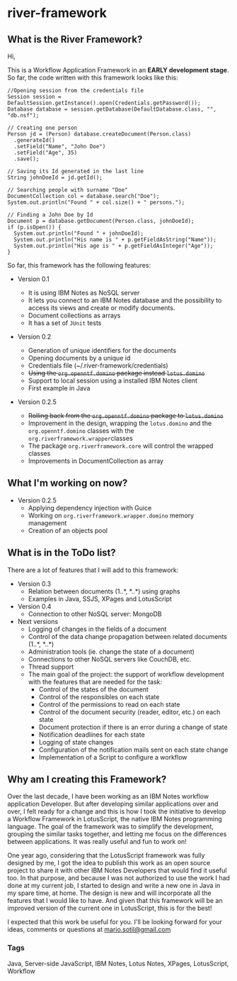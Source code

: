 # river-framework

## What is the River Framework?

Hi, 

This is a Workflow Application Framework in an **EARLY development stage**. So far, the code written with this framework looks like this:

    //Opening session from the credentials file
    Session session = DefaultSession.getInstance().open(Credentials.getPassword());
    Database database = session.getDatabase(DefaultDatabase.class, "", "db.nsf");
    
    // Creating one person
    Person jd = (Person) database.createDocument(Person.class)
      .generateId()
      .setField("Name", "John Doe")
      .setField("Age", 35)
      .save();
    
    // Saving its Id generated in the last line
    String johnDoeId = jd.getId();
    
    // Searching people with surname "Doe"				
    DocumentCollection col = database.search("Doe");
    System.out.println("Found " + col.size() + " persons.");
		
    // Finding a John Doe by Id
    Document p = database.getDocument(Person.class, johnDoeId);
    if (p.isOpen()) {
      System.out.println("Found " + johnDoeId);
      System.out.println("His name is " + p.getFieldAsString("Name"));
      System.out.println("His age is " + p.getFieldAsInteger("Age"));
    } 

So far, this framework has the following features: 

- Version 0.1
  - It is using IBM Notes as NoSQL server
  - It lets you connect to an IBM Notes database and the possibility to access its views and create or modify documents.
  - Document collections as arrays
  - It has a set of `JUnit` tests

- Version 0.2
  - Generation of unique identifiers for the documents
  - Opening documents by a unique id
  - Credentials file (~/.river-framework/credentials)
  - ~~Using the `org.openntf.domino` package instead `lotus.domino`~~
  - Support to local session using a installed IBM Notes client 
  - First example in Java

- Version 0.2.5
  - ~~Rolling back from the `org.openntf.domino` package to `lotus.domino`~~
  - Improvement in the design, wrapping the `lotus.domino` and the `org.openntf.domino` classes with the `org.riverframework.wrapper`classes
  - The package `org.riverframework.core` will control the wrapped classes 
  - Improvements in DocumentCollection as array

## What I'm working on now?

- Version 0.2.5
  - Applying dependency injection with Guice
  - Working on `org.riverframework.wrapper.domino` memory management
  - Creation of an objects pool

## What is in the ToDo list?

There are a lot of features that I will add to this framework:

- Version 0.3
  - Relation between documents (1..\*, \*..\*) using graphs
  - Examples in Java, SSJS, XPages and LotusScript
- Version 0.4
  - Connection to other NoSQL server: MongoDB
- Next versions
  - Logging of changes in the fields of a document
  - Control of the data change propagation between related documents (1..\*, \*..\*)
  - Administration tools (ie. change the state of a document)
  - Connections to other NoSQL servers like CouchDB, etc.
  - Thread support
  - The main goal of the project: the support of workflow development with the features that are needed for the task:
    - Control of the states of the document
    - Control of the responsibles on each state
    - Control of the permissions to read on each state
    - Control of the document security (reader, editor, etc.) on each state
    - Document protection if there is an error during a change of state
    - Notification deadlines for each state
    - Logging of state changes
    - Configuration of the notification mails sent on each state change
    - Implementation of a Script to configure a workflow
  

## Why am I creating this Framework?

Over the last decade, I have been working as an IBM Notes workflow application Developer. But after developing similar applications over and over, I felt ready for a change and this is how I took the initiative to develop a Workflow Framework in LotusScript, the native IBM Notes programming language. The goal of the framework was to simplify the development, grouping the similar tasks together, and letting me focus on the differences between applications. It was really useful and fun to work on!

One year ago, considering that the LotusScript framework was fully designed by me, I got the idea to publish this work as an open source project to share it with other IBM Notes Developers that would find it useful too. In that purpose, and because I was not authorized to use the work I had done at my current job, I started to design and write a new one in Java in my spare time, at home. The design is new and will incorporate all the features that I would like to have. And given that this framework will be an improved version of the current one in LotusScript, this is for the best!

I expected that this work be useful for you. I'll be looking forward for your ideas, comments or questions at mario.sotil@gmail.com


### Tags

Java, Server-side JavaScript, IBM Notes, Lotus Notes, XPages, LotusScript, Workflow




